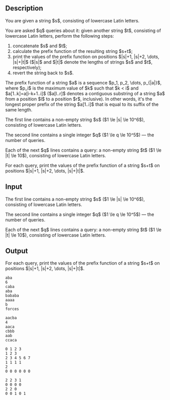 ## Description

<div><p>You are given a string $s$, consisting of lowercase Latin letters.</p><p>You are asked $q$ queries about it: given another string $t$, consisting of lowercase Latin letters, perform the following steps:</p><ol> <li> concatenate $s$ and $t$; </li><li> calculate the prefix function of the resulting string $s+t$; </li><li> print the values of the prefix function on positions $|s|+1, |s|+2, \dots, |s|+|t|$ ($|s|$ and $|t|$ denote the lengths of strings $s$ and $t$, respectively); </li><li> revert the string back to $s$. </li></ol><p>The prefix function of a string $a$ is a sequence $p_1, p_2, \dots, p_{|a|}$, where $p_i$ is the maximum value of $k$ such that $k &lt; i$ and $a[1..k]=a[i-k+1..i]$ ($a[l..r]$ denotes a contiguous substring of a string $a$ from a position $l$ to a position $r$, inclusive). In other words, it's the longest proper prefix of the string $a[1..i]$ that is equal to its suffix of the same length.</p></div><div class="input-specification"><p>The first line contains a non-empty string $s$ ($1 \le |s| \le 10^6$), consisting of lowercase Latin letters.</p><p>The second line contains a single integer $q$ ($1 \le q \le 10^5$)&nbsp;— the number of queries.</p><p>Each of the next $q$ lines contains a query: a non-empty string $t$ ($1 \le |t| \le 10$), consisting of lowercase Latin letters.</p></div><div class="output-specification"><p>For each query, print the values of the prefix function of a string $s+t$ on positions $|s|+1, |s|+2, \dots, |s|+|t|$.</p></div>

## Input

<p>The first line contains a non-empty string $s$ ($1 \le |s| \le 10^6$), consisting of lowercase Latin letters.</p><p>The second line contains a single integer $q$ ($1 \le q \le 10^5$)&nbsp;— the number of queries.</p><p>Each of the next $q$ lines contains a query: a non-empty string $t$ ($1 \le |t| \le 10$), consisting of lowercase Latin letters.</p>

## Output

<p>For each query, print the values of the prefix function of a string $s+t$ on positions $|s|+1, |s|+2, \dots, |s|+|t|$.</p>





```input1
aba
6
caba
aba
bababa
aaaa
b
forces
```




```input2
aacba
4
aaca
cbbb
aab
ccaca
```




```output1
0 1 2 3 
1 2 3 
2 3 4 5 6 7 
1 1 1 1 
2 
0 0 0 0 0 0
```




```output2
2 2 3 1 
0 0 0 0 
2 2 0 
0 0 1 0 1
```


